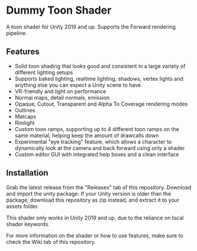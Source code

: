 # Dummy Toon Shader
A toon shader for Unity 2019 and up. Supports the Forward rendering pipeline.

## Features
* Solid toon shading that looks good and consistent in a large variety of different lighting setups
* Supports baked lighting, realtime lighting, shadows, vertex lights and anything else you can expect a Unity scene to have.
* VR-friendly and light on performance
* Normal maps, detail normals, emission
* Opaque, Cutout, Transparent and Alpha To Coverage rendering modes
* Outlines
* Matcaps
* Rimlight
* Custom toon ramps, supporting up to 4 different toon ramps on the same material, helping keep the amount of drawcalls down
* Experimental "eye tracking" feature, which allows a character to dynamically look at the camera and back forward using only a shader
* Custom editor GUI with integrated help boxes and a clean interface

## Installation
Grab the latest release from the "Releases" tab of this repository. Download and import the unity package. If your Unity version is older than the package, download this repository as zip instead, and extract it to your assets folder.

This shader only works in Unity 2019 and up, due to the reliance on local shader keywords.

For more information on the shader or how to use features, make sure to check the Wiki tab of this repository.